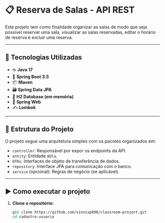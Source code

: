 # 📋 Reserva de Salas - API REST

Este projeto tem como finalidade organizar as salas de modo que seja possível reservar uma sala, visualizar as salas reservadas, editar o horário de reserva e excluir uma reserva.

---

## 🚀 Tecnologias Utilizadas

- ☕ **Java 17**
- 🌱 **Spring Boot 3.5**
- 📦 **Maven**
- 🗃️ **Spring Data JPA**
- 💾 **H2 Database (em memória)**
- 🔧 **Spring Web**
- ✍️ **Lombok**

---

## 📂 Estrutura do Projeto

O projeto segue uma arquitetura simples com os pacotes organizados em:

- `controller`: Responsável por expor os endpoints da API.
- `entity`: Entidade `AUla`.
- `DTOs`: Interfaces de objeto de transferência de dados.
- `repository`: Interface JPA para comunicação com o banco.
- `service` (opcional): Regras de negócio (se aplicável).

---


## ▶️ Como executar o projeto

1. **Clone o repositório:**

   ```bash
   git clone https://github.com/vinnixp098/classroom-project.git
   cd cadastro-usuario
